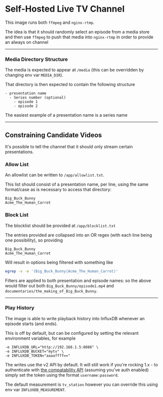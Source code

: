 # Self-Hosted Live TV Channel

This image runs both `ffmpeg` and `nginx-rtmp`.

The idea is that it should randomly select an episode from a media store and then use `ffmpeg` to push that media into `nginx-rtmp` in order to provide an always on channel


----

### Media Directory Structure

The media is expected to appear at `/media` (this can be overridden by changing env var `MEDIA_DIR`).

That directory is then expected to contain the following structure

```text
- presentation name
  - Series number (optional)
    - episode 1
    - episode 2
```

The easiest example of a presentation name is a series name


---

## Constraining Candidate Videos

It's possible to tell the channel that it should only stream certain presentations.

### Allow List

An allowlist can be written to `/app/allowlist.txt`.

This list should consist of a presentation name, per line, using the same format/case as is necessary to access that directory:

```text
Big_Buck_Bunny
Acme_The_Human_Carrot
```

### Block List

The blocklist should be provided at `/app/blocklist.txt`

The entries provided are collapsed into an OR regex (with each line being one possibility), so providing

```text
Big_Buck_Bunny
Acme_The_Human_Carrot
```

Will result in options being filtered with something like

```sh
egrep -v -e '(Big_Buck_Bunny|Acme_The_Human_Carrot)'
```

Filters are applied to both presentation and episode names: so the above would filter out both `Big_Buck_Bunny/episode1.mp4` and `documentaries/the_making_of_Big_Buck_Bunny`.

---

### Play History

The image is able to write playback history into InfluxDB whenever an episode starts (and ends).

This is off by default, but can be configured by setting the relevant environment variables, for example
```
-e INFLUXDB_URL="http://192.168.1.5:8086" \
-e INFLUXDB_BUCKET="mytv" \
-e INFLUXDB_TOKEN="aaaaffff=="
```

The writes use the v2 API by default. It will still work if you're rocking 1.x - to authenticate with [the compatability API](https://docs.influxdata.com/influxdb/v1/tools/api/) (assuming you've auth enabled) simply set the token using the format `username:password`.

The default measurement is `tv_station` however you can override this using env var `INFLUXDB_MEASUREMENT`.
